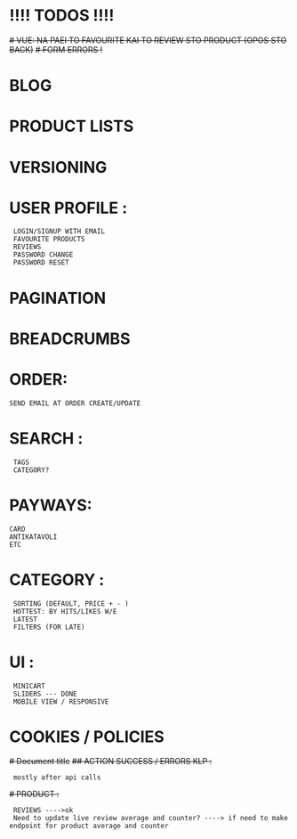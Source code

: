 # !!!! TODOS !!!!
~~# VUE: NA PAEI TO FAVOURITE KAI TO REVIEW STO PRODUCT (OPOS STO BACK)~~
~~# FORM ERRORS !~~
# BLOG
# PRODUCT LISTS
# VERSIONING
# USER PROFILE :
```
 LOGIN/SIGNUP WITH EMAIL
 FAVOURITE PRODUCTS
 REVIEWS
 PASSWORD CHANGE
 PASSWORD RESET
```
# PAGINATION
# BREADCRUMBS
# ORDER:
```
SEND EMAIL AT ORDER CREATE/UPDATE

```
# SEARCH :
```
 TAGS
 CATEGORY?
```
# PAYWAYS:
```
CARD
ANTIKATAVOLI
ETC
```
# CATEGORY :
```
 SORTING (DEFAULT, PRICE + - )
 HOTTEST: BY HITS/LIKES W/E
 LATEST
 FILTERS (FOR LATE)
```

# UI :
```
 MINICART
 SLIDERS --- DONE
 MOBILE VIEW / RESPONSIVE
```

# COOKIES / POLICIES

~~# Document title~~
~~## ACTION SUCCESS / ERRORS KLP :~~
```
 mostly after api calls
```
~~# PRODUCT :~~
```
 REVIEWS ---->ok
 Need to update live review average and counter? ----> if need to make endpoint for product average and counter
```
